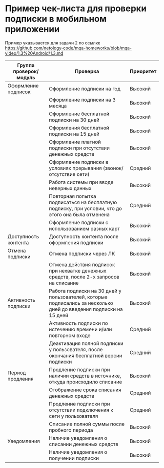 # Пример чек-листа для проверки подписки в мобильном приложении

Пример указывается для задачи 2 по ссылке 
https://github.com/netology-code/mqa-homeworks/blob/mqa-video/1.3%20Android/1.3.md

|Группа проверок/модуль|Проверка|Приоритет|
|-|--|-|
| Оформление подписок| Оформление подписки на год| Высокий |
||Оформление подписки на 3 месяца|Высокий|
||Оформление бесплатной подписки на 30 дней|Высокий|
||Оформления бесплатной подписки на 15 дней|Высокий|
||Оформление платной подписки при отсутствии денежных средств|Высокий|
||Оформление подписки в условиях прерывания (звонок/отсутствие сети)|Средний|
||Работа системы при вводе неверных данных|Высокий|
||Повторная попытка подписаться на бесплатную подписку, при условии, что до этого она была отменена|Средний|
||Оформление подписки с использованием разных карт|Высокий|
|Доступность контента|Доступность контента после оформления подписки|Высокий|
|Отмена подписки | Отмена подписки через ЛК |Высокий|
||Отмена действия подписок при нехватке денежных средств, после 2-х запросов на списание|Высокий|
|Активность подписки|Работа подписки на 30 дней у пользователей, которые подписались за несколько дней до введения подписки на 15 дней|Высокий|
||Активность подписки по истечению времени и/или повторном входе|Средний|
||Деактивация полной подписки у пользователя, после окончания бесплатной версии подписки|Средний|
|Период продления|Продление подписки при наличии средств в источнике, откуда происходило списание|Высокий|
||Отображение срока списания денежных средств|Средний|
||Продление подписки при отсутствии подключения к сети у пользователя|Средний|
||Списание полной суммы после пробного периода|Высокий|
|Уведомления|Наличие уведомления о списании денежных средств|Высокий|
||Наличие уведомления о получении подписки|Высокий|
